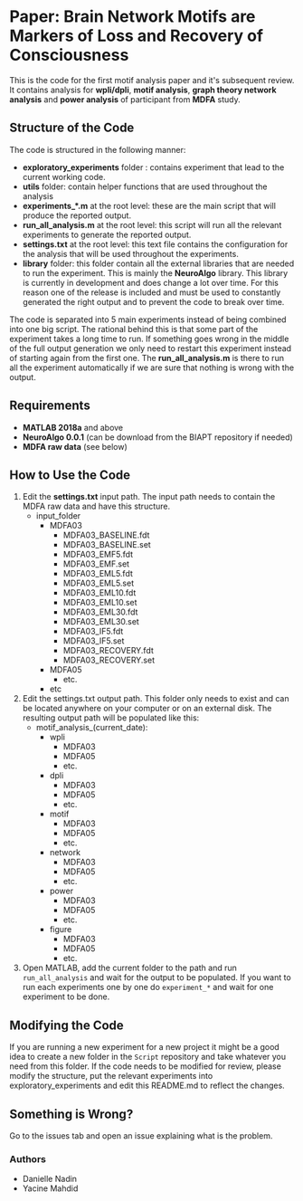 # Paper: Brain Network Motifs are Markers of Loss and Recovery of Consciousness
This is the code for the first motif analysis paper and it's subsequent review.
It contains analysis for **wpli/dpli**, **motif analysis**, **graph theory network analysis** and **power analysis** of participant from **MDFA** study.

## Structure of the Code
The code is structured in the following manner:
- **exploratory_experiments** folder : contains experiment that lead to the current working code.
- **utils** folder: contain helper functions that are used throughout the analysis
- **experiments_\*.m** at the root level: these are the main script that will produce the reported output.
- **run_all_analysis.m** at the root level: this script will run all the relevant experiments to generate the reported output.
- **settings.txt** at the root level: this text file contains the configuration for the analysis that will be used throughout the experiments.
- **library** folder: this folder contain all the external libraries that are needed to run the experiment. This is mainly the **NeuroAlgo** library. This library is currently in development and does change a lot over time. For this reason one of the release is included and must be used to constantly generated the right output and to prevent the code to break over time.

The code is separated into 5 main experiments instead of being combined into one big script. The rational behind this is that some part of the experiment takes a long time to run. If something goes wrong in the middle of the full output generation we only need to restart this experiment instead of starting again from the first one. The **run_all_analysis.m** is there to run all the experiment automatically if we are sure that nothing is wrong with the output.

## Requirements
- **MATLAB 2018a** and above
- **NeuroAlgo 0.0.1** (can be download from the BIAPT repository if needed)
- **MDFA raw data** (see below)

## How to Use the Code
1. Edit the **settings.txt** input path. The input path needs to contain the MDFA raw data and have this structure.
    - input_folder
        - MDFA03
            - MDFA03_BASELINE.fdt
            - MDFA03_BASELINE.set
            - MDFA03_EMF5.fdt
            - MDFA03_EMF.set
            - MDFA03_EML5.fdt
            - MDFA03_EML5.set
            - MDFA03_EML10.fdt
            - MDFA03_EML10.set
            - MDFA03_EML30.fdt
            - MDFA03_EML30.set
            - MDFA03_IF5.fdt
            - MDFA03_IF5.set
            - MDFA03_RECOVERY.fdt
            - MDFA03_RECOVERY.set
        - MDFA05
            - etc.
        - etc
2. Edit the settings.txt output path. This folder only needs to exist and can be located anywhere on your computer or on an external disk. The resulting output path will be populated like this:
    - motif_analysis_(current_date):
        - wpli
            - MDFA03
            - MDFA05
            - etc.
        - dpli
            - MDFA03
            - MDFA05
            - etc.
        - motif
            - MDFA03
            - MDFA05
            - etc.
        - network
            - MDFA03
            - MDFA05
            - etc.
        - power
            - MDFA03
            - MDFA05
            - etc.
        - figure
            - MDFA03
            - MDFA05
            - etc.
3. Open MATLAB, add the current folder to the path and run `run_all_analysis` and wait for the output to be populated. If you want to run each experiments one by one do `experiment_*` and wait for one experiment to be done.

## Modifying the Code
If you are running a new experiment for a new project it might be a good idea to create a new folder in the `Script` repository and take whatever you need from this folder. If the code needs to be modified for review, please modify the structure, put the relevant experiments into exploratory_experiments and edit this README.md to reflect the changes.

## Something is Wrong?
Go to the issues tab and open an issue explaining what is the problem.

### Authors
- Danielle Nadin
- Yacine Mahdid